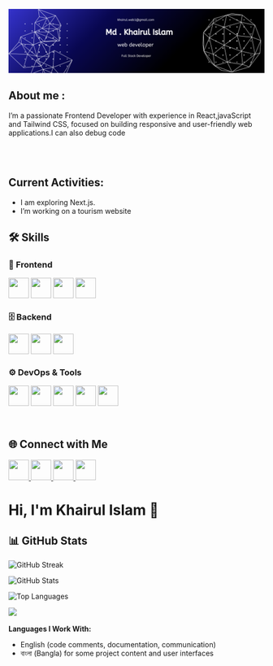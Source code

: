 
![GitHub Banner](https://github.com/khairul-islam-k/khairul-islam-k/blob/main/github-banner.png)
<h2>About me :</h2>
<p>I’m a passionate Frontend Developer with experience in React,javaScript and Tailwind CSS, focused on building responsive and user-friendly web applications.I can also debug code</p>
<br />
<br />
<h2>Current Activities:</h2>
<ul style='dics'>
  <li>I am exploring Next.js.</li>
  <li>I’m working on a tourism website</li>
</ul>

## 🛠 Skills

### 🚀 Frontend
<p>
  <img src="https://cdn.jsdelivr.net/gh/devicons/devicon/icons/react/react-original.svg" width="40" height="40"/>
  <img src="https://cdn.jsdelivr.net/gh/devicons/devicon/icons/javascript/javascript-original.svg" width="40" height="40"/>
  <img src="https://cdn.jsdelivr.net/gh/devicons/devicon/icons/html5/html5-original.svg" width="40" height="40"/>
  <img src="https://cdn.jsdelivr.net/gh/devicons/devicon/icons/css3/css3-original.svg" width="40" height="40"/>
</p>

### 🗄 Backend
<p>
  <img src="https://cdn.jsdelivr.net/gh/devicons/devicon/icons/nodejs/nodejs-original.svg" width="40" height="40"/>
  <img src="https://cdn.jsdelivr.net/gh/devicons/devicon/icons/express/express-original.svg" width="40" height="40"/>
  <img src="https://cdn.jsdelivr.net/gh/devicons/devicon/icons/mongodb/mongodb-original.svg" width="40" height="40"/>
</p>

### ⚙️ DevOps & Tools
<p>
  <img src="https://cdn.jsdelivr.net/gh/devicons/devicon/icons/git/git-original.svg" width="40" height="40"/>
  <img src="https://cdn.jsdelivr.net/gh/devicons/devicon/icons/github/github-original.svg" width="40" height="40"/>
  <img src="https://cdn.jsdelivr.net/gh/devicons/devicon/icons/npm/npm-original-wordmark.svg" width="40" height="40"/>
  <img src="https://cdn.jsdelivr.net/gh/devicons/devicon/icons/vscode/vscode-original.svg" width="40" height="40"/>
  <img src="https://cdn.jsdelivr.net/gh/devicons/devicon/icons/figma/figma-original.svg" width="40" height="40"/>
</p>
<br />

## 🌐 Connect with Me

<p align="left">
  <a href="https://github.com/khairul-islam-k" target="_blank">
    <img src="https://cdn.jsdelivr.net/gh/devicons/devicon/icons/github/github-original.svg" width="40" height="40"/>
  </a>
  <a href="https://www.linkedin.com/in/khairul-islam-170543379" target="_blank">
    <img src="https://cdn.jsdelivr.net/gh/devicons/devicon/icons/linkedin/linkedin-original.svg" width="40" height="40"/>
  </a>
  <a href="https://twitter.com" target="_blank">
    <img src="https://cdn.jsdelivr.net/gh/devicons/devicon/icons/twitter/twitter-original.svg" width="40" height="40"/>
  </a>
  <a href="mailto:khairul.web1@gmail.com" target="_blank">
    <img src="https://img.icons8.com/ios-filled/50/000000/new-post.png" width="40" height="40"/>
  </a>
</p>

# Hi, I'm Khairul Islam 👋

## 📊 GitHub Stats

![GitHub Streak](https://streak-stats.demolab.com?user=khairul-islam-k&theme=dark)

![GitHub Stats](https://github-readme-stats.vercel.app/api?username=khairul-islam-k&show_icons=true&theme=tokyonight)

![Top Languages](https://github-readme-stats.vercel.app/api/top-langs/?username=khairul-islam-k&layout=compact&theme=tokyonight)

<img src="https://streak-stats.demolab.com/?user=khairul-islam-k&theme=dark" />

**Languages I Work With:**  
- English (code comments, documentation, communication)  
- বাংলা (Bangla) for some project content and user interfaces
